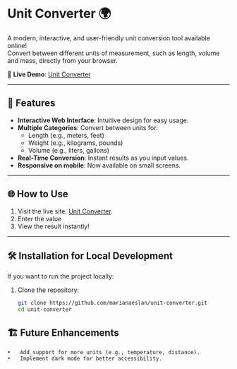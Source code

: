 # Unit Converter 🌍

A modern, interactive, and user-friendly unit conversion tool available online!  
Convert between different units of measurement, such as length, volume and mass, directly from your browser.  

🚀 **Live Demo**: [Unit Converter](https://thriving-alfajores-141420.netlify.app/)  

---

## 🎨 Features

- **Interactive Web Interface**: Intuitive design for easy usage.
- **Multiple Categories**: Convert between units for:
  - Length (e.g., meters, feet)
  - Weight (e.g., kilograms, pounds)
  - Volume (e.g., liters, gallons)
- **Real-Time Conversion**: Instant results as you input values.
- **Responsive on mobile**: Now available on small screens.

---

## 🌐 How to Use

1. Visit the live site: [Unit Converter](https://thriving-alfajores-141420.netlify.app/).  
2. Enter the value
3. View the result instantly!  

---

## 🛠️ Installation for Local Development

If you want to run the project locally:

1. Clone the repository:
   ```bash
   git clone https://github.com/marianaeslan/unit-converter.git
   cd unit-converter

## 🏗️ Future Enhancements
	•	Add support for more units (e.g., temperature, distance).
	•	Implement dark mode for better accessibility.
